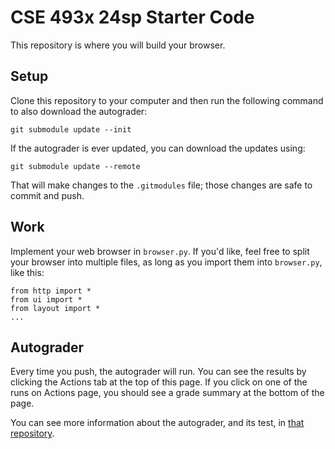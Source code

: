 CSE 493x 24sp Starter Code
============================

This repository is where you will build your browser.

Setup
-----

Clone this repository to your computer and then run the following
command to also download the autograder:

	git submodule update --init

If the autograder is ever updated, you can download the updates using:

	git submodule update --remote

That will make changes to the `.gitmodules` file; those changes are
safe to commit and push.

Work
----

Implement your web browser in `browser.py`. If you'd like, feel free
to split your browser into multiple files, as long as you import them
into `browser.py`, like this:

	from http import *
	from ui import *
	from layout import *
	...

Autograder
----------

Every time you push, the autograder will run. You can see the results
by clicking the Actions tab at the top of this page. If you click on
one of the runs on Actions page, you should see a grade summary at the
bottom of the page.

You can see more information about the autograder, and its test, in
[that repository](https://gitlab.cs.washington.edu/cse493x-24sp/cse493x-24sp-tests/).
